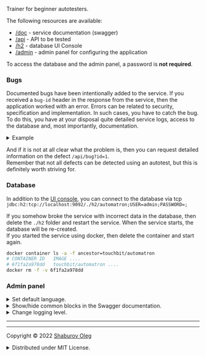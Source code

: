 Trainer for beginner autotesters.

The following resources are available:

- [/doc](current_host_port/doc) - service documentation (swagger)
- [/api](current_host_port/api) - API to be tested
- [/h2](current_host_port/h2) - database UI Console
- [/admin](current_host_port/admin/wallboard) - admin panel for configuring the application

To access the database and the admin panel, a password is **not required**.

### Bugs

Documented bugs have been intentionally added to the service. If you received a `bug-id` header in the response from the service, then the application worked with an error. Errors can be related to security, specification and implementation. In such cases, you have to catch the bug. To do this, you have at your disposal quite detailed service logs, access to the database and, most importantly, documentation.

<details>
<summary>Example</summary>

![](./bug_header_example.png)

</details>

And if it is not at all clear what the problem is, then you can request detailed information on the defect `/api/bug?id=1`.   
Remember that not all defects can be detected using an autotest, but this is definitely worth striving for.

### Database

In addition to the [UI console](current_host_port/h2), you can connect to the database via tcp `jdbc:h2:tcp://localhost:9092/./h2/automatron;USER=admin;PASSWORD=;`

If you somehow broke the service with incorrect data in the database, then delete the `./h2` folder and restart the service. When the service starts, the database will be re-created.   
If you started the service using docker, then delete the container and start again.

```bash
docker container ls -a -f ancestor=touchbit/automatron
# CONTAINER ID   IMAGE ....
# 6f1fa2a978dd   touchbit/automatron ....
docker rm -f -v 6f1fa2a978dd
```

### Admin panel

<details>
<summary>Set default language.</summary>

![](./admin_conf_lang.gif)

</details>

<details>
<summary>Show/hide common blocks in the Swagger documentation.</summary>

![](./admin_conf_common_blocks_visible.gif)

</details>

<details>
<summary>Change logging level.</summary>

![](./admin_conf_log_level.gif)

</details>

---
---

Copyright © 2022 [Shaburov Oleg](https://shaburov.github.io/)
<details>
<summary>Distributed under MIT License.</summary>
  openapi_description_licence
</details>
